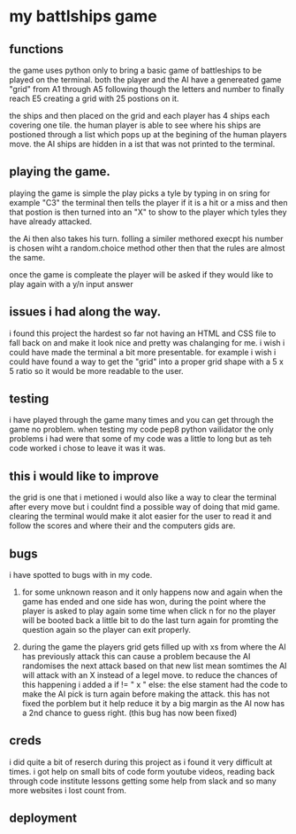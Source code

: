 # my battlships game
## functions
the game uses python only to bring a basic game of battleships to be played on the terminal. both the player and the AI have a genereated game "grid" from A1 through A5 following though the letters and number to finally reach E5 creating a grid with 25 postions on it. 

the ships and then placed on the grid and each player has 4 ships each covering one tile. the human player is able to see where his ships are postioned through a list which pops up at the begining of the human players move. the AI ships are hidden in a ist that was not printed to the terminal. 

## playing the game. 

playing the game is simple the play picks a tyle by typing in on sring for example "C3"
the terminal then tells the player if it is a hit or a miss and then that postion is then turned into an "X" to show to the player which tyles they have already attacked. 

the Ai then also takes his turn. folling a similer methored execpt his number is chosen wiht a random.choice method other then that the rules are almost the same.

once the game is compleate the player will be asked if they would like to play again with a y/n input answer


## issues i had along the way. 
i found this project the hardest so far not having an HTML and CSS file to fall back on and make it look nice and pretty was chalanging for me. i wish i could have made the terminal a bit more presentable. for example i wish i could have found a way to get the "grid" into a proper grid shape with a 5 x 5 ratio so it would be more readable to the user. 

## testing
i have played through the game many times and you can get through the game no problem.
when testing my code pep8 python vailidator the only problems i had were that some of my code was a little to long but as teh code worked i chose to leave it was it was. 
 
## this i would like to improve
the grid is one that i metioned i would also like a way to clear the terminal after every move but i couldnt find a possible way of doing that mid game. clearing the terminal would make it alot easier for the user to read it and follow the scores and where their and the computers gids are. 

## bugs
i have spotted to bugs with in my code.

1. for some unknown reason and it only happens now and again when the game has ended and one side has won, during the point where the player is asked to play again some time when click n for no the player will be booted back a little bit to do the last turn again for promting the question again so the player can exit properly. 

2. during the game the players grid gets filled up with xs from where the AI has previously attack this can cause a problem because the AI randomises the next attack based on that new list mean somtimes the AI will attack with an X instead of a legel move. to reduce the chances of this happening i added a if != " x " else: the else stament had the code to make the AI pick is turn again before making the attack. this has not fixed the porblem but it help reduce it by a big margin as the AI now has a 2nd chance to guess right. (this bug has now been fixed)

## creds
i did quite a bit of reserch during this project as i found it very difficult at times. 
i got help on small bits of code form youtube videos, reading back through code institute lessons getting some help from slack and so many more websites i lost count from. 

## deployment 



